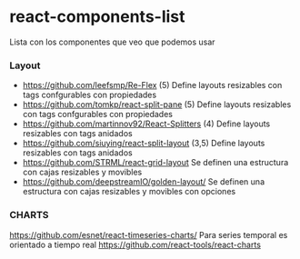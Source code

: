 # react-components-list
Lista con los componentes que veo que podemos usar

### Layout
- https://github.com/leefsmp/Re-Flex (5)
  Define layouts resizables con tags confgurables con propiedades
- https://github.com/tomkp/react-split-pane (5)
  Define layouts resizables con tags confgurables con propiedades
- https://github.com/martinnov92/React-Splitters (4)
  Define layouts resizables con tags anidados
- https://github.com/siuying/react-split-layout (3,5)
  Define layouts resizables con tags anidados
- https://github.com/STRML/react-grid-layout 
  Se definen una estructura con cajas resizables y movibles
- https://github.com/deepstreamIO/golden-layout/
  Se definen una estructura con cajas resizables y movibles con opciones
  
 ### CHARTS
 https://github.com/esnet/react-timeseries-charts/
 Para series temporal es orientado a tiempo real
 https://github.com/react-tools/react-charts
